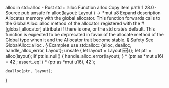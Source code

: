 alloc in std::alloc - Rust
std
::
alloc
Function
alloc
Copy item path
1.28.0
·
Source
pub unsafe fn alloc(layout:
Layout
) ->
*mut
u8
Expand description
Allocates memory with the global allocator.
This function forwards calls to the
GlobalAlloc::alloc
method
of the allocator registered with the
#[global_allocator]
attribute
if there is one, or the
std
crate’s default.
This function is expected to be deprecated in favor of the
allocate
method
of the
Global
type when it and the
Allocator
trait become stable.
§
Safety
See
GlobalAlloc::alloc
.
§
Examples
use
std::alloc::{alloc, dealloc, handle_alloc_error, Layout};
unsafe
{
let
layout = Layout::new::<u16>();
let
ptr = alloc(layout);
if
ptr.is_null() {
        handle_alloc_error(layout);
    }
*
(ptr
as
*mut
u16) =
42
;
assert_eq!
(
*
(ptr
as
*mut
u16),
42
);

    dealloc(ptr, layout);
}